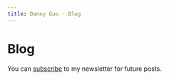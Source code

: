 ```yaml
---
title: Danny Guo · Blog
---
```


# Blog

You can [subscribe](/newsletter) to my newsletter for future posts.
